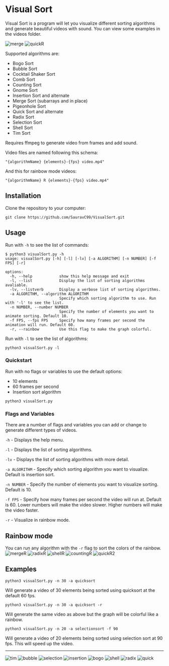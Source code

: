 # Visual Sort

Visual Sort is a program will let you visualize different sorting algorithms and generate beautiful videos with sound. 
You can view some examples in the videos folder.

![merge](/examples/Merge30.gif)
![quickR](/examples/QuickR30.gif)

Supported algorithms are:
- Bogo Sort
- Bubble Sort
- Cocktail Shaker Sort
- Comb Sort
- Counting Sort
- Gnome Sort
- Insertion Sort and alternate
- Merge Sort (subarrays and in place)
- Pigeonhole Sort
- Quick Sort and alternate
- Radix Sort
- Selection Sort
- Shell Sort
- Tim Sort

Requires ffmpeg to generate video from frames and add sound.

Video files are named following this schema:

`"{algorithmName} {elements}-{fps} video.mp4"`

And this for rainbow mode videos:

`"{algorithmName} R {elements}-{fps} video.mp4"`


## Installation
Clone the repository to your computer:
```
git clone https://github.com/SauravC99/VisualSort.git
```


## Usage
Run with `-h` to see the list of commands:
```console
$ python3 visualSort.py -h
usage: visualSort.py [-h] [-l] [-lv] [-a ALGORITHM] [-n NUMBER] [-f FPS] [-r]

options:
  -h, --help            show this help message and exit
  -l, --list            Display the list of sorting algorithms avaliable.
  -lv, --listverb       Display a verbose list of sorting algorithms.
  -a ALGORITHM, --algorithm ALGORITHM
                        Specify which sorting algorithm to use. Run with '-l' to see the list.
  -n NUMBER, --number NUMBER
                        Specify the number of elements you want to animate sorting. Default 10.
  -f FPS, --fps FPS     Specify how many frames per second the animation will run. Default 60.
  -r, --rainbow         Use this flag to make the graph colorful.
```
Run with `-l` to see the list of algorithms:
```
python3 visualSort.py -l
```

### Quickstart
Run with no flags or variables to use the default options:
- 10 elements
- 60 frames per second
- Insertion sort algorithm
```
python3 visualSort.py
```

### Flags and Variables
There are a number of flags and variables you can add or change to generate different types of videos.

`-h` - Displays the help menu.

`-l` - Displays the list of sorting algorithms.

`-lv` - Displays the list of sorting algorithms with more detail.

`-a ALGORITHM` - Specify which sorting algorithm you want to visualize. Default is insertion sort.

`-n NUMBER` - Specify the number of elements you want to visualize sorting. Default is 10.

`-f FPS` - Specify how many frames per second the video will run at. Default is 60. Lower numbers will make the video slower. Higher numbers will make the video faster.

`-r` - Visualize in rainbow mode.


## Rainbow mode
You can run any algorithm with the `-r` flag to sort the colors of the rainbow.
![mergeR](/examples/MergeR60.gif)
![radixR](/examples/RadixR60.gif)
![shellR](/examples/ShellR70.gif)
![countingR](/examples/CountingR50.gif)
![quickR2](/examples/QuickR50.gif)


## Examples
```
python3 visualSort.py -n 30 -a quicksort
```
Will generate a video of 30 elements being sorted using quicksort at the default 60 fps.
```
python3 visualSort.py -n 30 -a quicksort -r
```
Will generate the same video as above but the graph will be colorful like a rainbow.
```
python3 visualSort.py -n 20 -a selectionsort -f 90
```
Will generate a video of 20 elements being sorted using selection sort at 90 fps. This will speed up the video.

--------------------

![tim](/examples/Tim50.gif)
![bubble](/examples/Bubble15.gif)
![selection](/examples/Selection20.gif)
![insertion](/examples/Insertion20.gif)
![bogo](/examples/Bogo5.gif)
![shell](/examples/Shell30.gif)
![radix](/examples/Radix30.gif)
![quick](/examples/Quick40.gif)